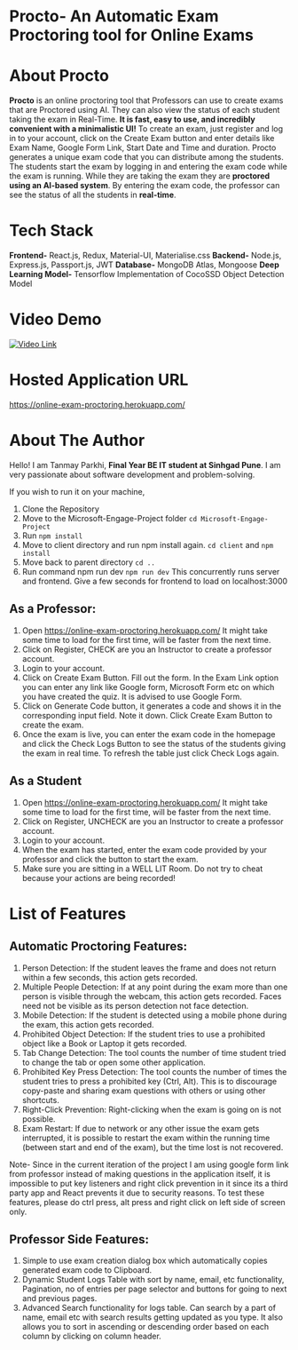 # Procto- An Automatic Exam Proctoring tool for Online Exams

# About Procto
**Procto** is an online proctoring tool that Professors can use to create exams that are Proctored using AI. They can also view the status of each student taking the exam in Real-Time. **It is fast, easy to use, and incredibly convenient with a minimalistic UI!**
To create an exam, just register and log in to your account, click on the Create Exam button and enter details like Exam Name, Google Form Link, Start Date and Time and duration. Procto generates a unique exam code that you can distribute among the students. The students start the exam by logging in and entering the exam code while the exam is running. While they are taking the exam they are **proctored using an AI-based system**. By entering the exam code, the professor can see the status of all the students in **real-time**.

# Tech Stack
**Frontend-** React.js, Redux, Material-UI, Materialise.css
**Backend-** Node.js, Express.js, Passport.js, JWT
**Database-** MongoDB Atlas, Mongoose
**Deep Learning Model-** Tensorflow Implementation of CocoSSD Object Detection Model

# Video Demo
[![Video Link](https://i9.ytimg.com/vi/8b6_rfUunG4/mq2.jpg?sqp=CJiYjY0G&rs=AOn4CLB0Y_JLes_6GY3X1obVKle_GKbfww)](https://www.youtube.com/watch?v=8b6_rfUunG4&ab)

# Hosted Application URL
https://online-exam-proctoring.herokuapp.com/

# About The Author
Hello! I am Tanmay Parkhi, **Final Year BE IT student at Sinhgad Pune**. I am very passionate about software development and problem-solving. 

If you wish to run it on your machine, 
1. Clone the Repository
2. Move to the Microsoft-Engage-Project folder
`cd Microsoft-Engage-Project`
3. Run `npm install`
4. Move to client directory and run npm install again. `cd client` and `npm install`
5. Move back to parent directory `cd ..`
6. Run command npm run dev
`npm run dev`
This concurrently runs server and frontend. Give a few seconds for frontend to load on localhost:3000
## As a Professor:

1. Open https://online-exam-proctoring.herokuapp.com/ It might take some time to load for the first time, will be faster from the next time.
2. Click on Register, CHECK are you an Instructor to create a professor account.
3. Login to your account.
3. Click on Create Exam Button. Fill out the form. In the Exam Link option you can enter any link like Google form, Microsoft Form etc on which you have created the quiz. It is advised to use Google Form.
4. Click on Generate Code button, it generates a code and shows it in the corresponding input field. Note it down. Click Create Exam Button to create the exam.
5. Once the exam is live, you can enter the exam code in the homepage and click the Check Logs Button to see the status of the students giving the exam in real time. To refresh the table just click Check Logs again.

## As a Student
1. Open https://online-exam-proctoring.herokuapp.com/ It might take some time to load for the first time, will be faster from the next time.
2. Click on Register, UNCHECK are you an Instructor to create a professor account.
3. Login to your account.
4. When the exam has started, enter the exam code provided by your professor and click the button to start the exam.
5. Make sure you are sitting in a WELL LIT Room. Do not try to cheat because your actions are being recorded!


# List of Features

## Automatic Proctoring Features:

1. Person Detection: If the student leaves the frame and does not return within a few seconds, this action gets recorded.
2. Multiple People Detection: If at any point during the exam more than one person is visible through the webcam, this action gets recorded. Faces need not be visible as its person detection not face detection.
3. Mobile Detection: If the student is detected using a mobile phone during the exam, this action gets recorded.
4. Prohibited Object Detection: If the student tries to use a prohibited object like a Book or Laptop it gets recorded.
5. Tab Change Detection: The tool counts the number of time student tried to change the tab or open some other application.
6. Prohibited Key Press Detection: The tool counts the number of times the student tries to press a prohibited key (Ctrl, Alt). This is to discourage copy-paste and sharing exam questions with others or using other shortcuts.
7. Right-Click Prevention: Right-clicking when the exam is going on is not possible.
8. Exam Restart: If due to network or any other issue the exam gets interrupted, it is possible to restart the exam within the running time (between start and end of the exam), but the time lost is not recovered. 

Note- Since in the current iteration of the project I am using google form link from professor instead of making questions in the application itself, it is impossible to put key listeners and right click prevention in it since its a third party app and React prevents it due to security reasons.
To test these features, please do ctrl press, alt press and right click on left side of screen only.

## Professor Side Features:
1. Simple to use exam creation dialog box which automatically copies generated exam code to Clipboard.
2. Dynamic Student Logs Table with sort by name, email, etc functionality, Pagination, no of entries per page selector and buttons for going to next and previous pages.
3. Advanced Search functionality for logs table. Can search by a part of name, email etc with search results getting updated as you type. It also allows you to sort in ascending or descending order based on each column by clicking on column header. 

 
